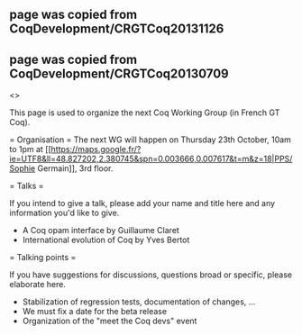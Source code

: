 ## page was copied from CoqDevelopment/CRGTCoq20131126
## page was copied from CoqDevelopment/CRGTCoq20130709
<<TableOfContents>>

This page is used to organize the next Coq Working Group (in French GT Coq).

= Organisation =
The next WG will happen on Thursday 23th October, 10am to 1pm at [[https://maps.google.fr/?ie=UTF8&ll=48.827202,2.380745&spn=0.003666,0.007617&t=m&z=18|PPS/Sophie Germain]], 3rd floor.

= Talks =

If you intend to give a talk, please add your name and title here and any information you'd like to give.

 * A Coq opam interface by Guillaume Claret
 * International evolution of Coq by Yves Bertot

= Talking points =

If you have suggestions for discussions, questions broad or specific, please elaborate here.

 * Stabilization of regression tests, documentation of changes, ...
 * We must fix a date for the beta release
 * Organization of the "meet the Coq devs" event
